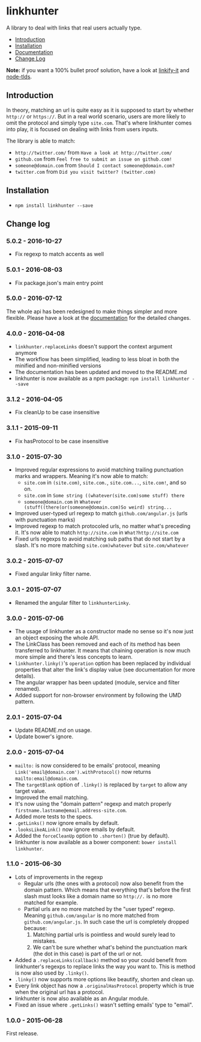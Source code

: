 # linkhunter

A library to deal with links that real users actually type.

* [Introduction](https://github.com/Zhouzi/linkhunter#introduction)
* [Installation](https://github.com/Zhouzi/linkhunter#installation)
* [Documentation](https://www.notion.so/linkhunter-d6f6f0eb7e434ee1ab2e464e837efa32)
* [Change Log](https://github.com/Zhouzi/linkhunter#change-log)

**Note:** if you want a 100% bullet proof solution, have a look at [linkify-it](https://github.com/markdown-it/linkify-it) and [node-tlds](https://github.com/stephenmathieson/node-tlds).

## Introduction

In theory, matching an url is quite easy as it is supposed to start by whether `http://` or `https://`.
But in a real world scenario, users are more likely to omit the protocol and simply type `site.com`.
That's where linkhunter comes into play, it is focused on dealing with links from users inputs.

The library is able to match:

* `http://twitter.com/` from `Have a look at http://twitter.com/`
* `github.com` from `Feel free to submit an issue on github.com!`
* `someone@domain.com` from `Should I contact someone@domain.com?`
* `twitter.com` from `Did you visit twitter? (twitter.com)`

## Installation

* `npm install linkhunter --save`

## Change log

### 5.0.2 - 2016-10-27

* Fix regexp to match accents as well

### 5.0.1 - 2016-08-03

* Fix package.json's main entry point

### 5.0.0 - 2016-07-12

The whole api has been redesigned to make things simpler and more flexible.
Please have a look at the [documentation](https://www.notion.so/linkhunter-d6f6f0eb7e434ee1ab2e464e837efa32) for the detailed changes.

### 4.0.0 - 2016-04-08

* `linkhunter.replaceLinks` doesn't support the context argument anymore
* The workflow has been simplified, leading to less bloat in both the minified and non-minified versions
* The documentation has been updated and moved to the README.md
* linkhunter is now available as a npm package: `npm install linkhunter --save`

### 3.1.2 - 2016-04-05

* Fix cleanUp to be case insensitive

### 3.1.1 - 2015-09-11

* Fix hasProtocol to be case insensitive

### 3.1.0 - 2015-07-30

* Improved regular expressions to avoid matching trailing punctuation marks and wrappers. Meaning it's now able to match:
    * `site.com` in `(site.com)`, `site.com.`, `site.com...`, `site.com!`, and so on.
    * `site.com` in `Some string ((whatever(site.com)some stuff) there`
    * `someone@domain.com` in `Whatever (stuff((there(or(someone@domain.com)So weird) string...`
* Improved user-typed url regexp to match `github.com/angular.js` (urls with punctuation marks)
* Improved regexp to match protocoled urls, no matter what's preceding it. It's now able to match `http://site.com` in `What?http://site.com`
* Fixed urls regexps to avoid matching sub paths that do not start by a slash. It's no more matching `site.com)whatever` but `site.com/whatever`

### 3.0.2 - 2015-07-07

* Fixed angular linky filter name.

### 3.0.1 - 2015-07-07

* Renamed the angular filter to `linkhunterLinky`.

### 3.0.0 - 2015-07-06

* The usage of linkhunter as a constructor made no sense so it's now just an object exposing the whole API.
* The LinkClass has been removed and each of its method has been transferred to linkhunter. It means that chaining operation is now much more simple and there's less concepts to learn.
* `linkhunter.linky()`'s `operation` option has been replaced by individual properties that alter the link's display value (see documentation for more details).
* The angular wrapper has been updated (module, service and filter renamed).
* Added support for non-browser environment by following the UMD pattern.

### 2.0.1 - 2015-07-04

* Update README.md on usage.
* Update bower's ignore.

### 2.0.0 - 2015-07-04

* `mailto:` is now considered to be emails' protocol, meaning `Link('email@domain.com').withProtocol()` now returns `mailto:email@domain.com`.
* The `targetBlank` option of `.linky()` is replaced by `target` to allow any target value.
* Improved the email matching.
 * It's now using the "domain pattern" regexp and match properly `firstname.lastname@email.address-site.com`.
 * Added more tests to the specs.
* `.getLinks()` now ignore emails by default.
* `.looksLikeALink()` now ignore emails by default.
* Added the `forceCleanUp` option to `.shorten()` (true by default).
* linkhunter is now available as a bower component: `bower install linkhunter`.

### 1.1.0 - 2015-06-30

* Lots of improvements in the regexp
  * Regular urls (the ones with a protocol) now also benefit from the domain pattern. Which means that everything that's before the first slash must looks like a domain name so `http://.` is no more matched for example.
  * Partial urls are no more matched by the "user typed" regexp. Meaning `github.com/angular` is no more matched from `github.com/angular.js`. In such case the url is completely dropped because:
    1. Matching partial urls is pointless and would surely lead to mistakes.
    2. We can't be sure whether what's behind the punctuation mark (the dot in this case) is part of the url or not.
* Added a `.replaceLinks(callback)` method so your could benefit from linkhunter's regexps to replace links the way you want to. This is method is now also used by `.linky()`.
* `.linky()` now supports more options like beautify, shorten and clean up.
* Every link object has now a `.originalHasProtocol` property which is true when the original url has a protocol.
* linkhunter is now also available as an Angular module.
* Fixed an issue where `.getLinks()` wasn't setting emails' type to "email".

### 1.0.0 - 2015-06-28

First release.
